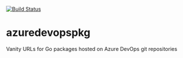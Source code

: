 [![Build Status](https://travis-ci.com/crsdrw/azuredevopspkg.svg?branch=master)](https://travis-ci.com/crsdrw/azuredevopspkg)

# azuredevopspkg
Vanity URLs for Go packages hosted on Azure DevOps git repositories
